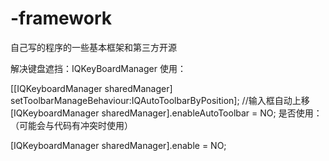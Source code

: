 # -framework
自己写的程序的一些基本框架和第三方开源

解决键盘遮挡：IQKeyBoardManager
使用：

[[IQKeyboardManager sharedManager] setToolbarManageBehaviour:IQAutoToolbarByPosition]; //输入框自动上移
[IQKeyboardManager sharedManager].enableAutoToolbar = NO;
是否使用： （可能会与代码有冲突时使用）

[IQKeyboardManager sharedManager].enable = NO;
